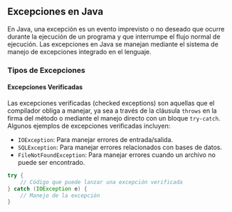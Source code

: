 ## Excepciones en Java

En Java, una excepción es un evento imprevisto o no deseado que ocurre durante la ejecución de un programa y que interrumpe el flujo normal de ejecución. Las excepciones en Java se manejan mediante el sistema de manejo de excepciones integrado en el lenguaje.

### Tipos de Excepciones

#### Excepciones Verificadas

Las excepciones verificadas (checked exceptions) son aquellas que el compilador obliga a manejar, ya sea a través de la cláusula `throws` en la firma del método o mediante el manejo directo con un bloque `try-catch`. Algunos ejemplos de excepciones verificadas incluyen:

- `IOException`: Para manejar errores de entrada/salida.
- `SQLException`: Para manejar errores relacionados con bases de datos.
- `FileNotFoundException`: Para manejar errores cuando un archivo no puede ser encontrado.

```java
try {
    // Código que puede lanzar una excepción verificada
} catch (IOException e) {
    // Manejo de la excepción
}
